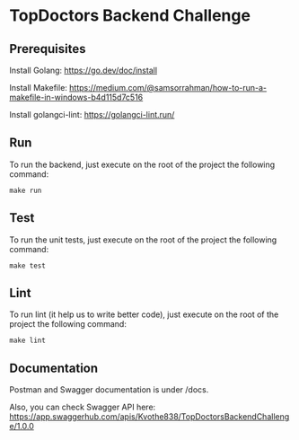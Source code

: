 ﻿# TopDoctors Backend Challenge

 ## Prerequisites

 Install Golang: https://go.dev/doc/install
 
 Install Makefile: https://medium.com/@samsorrahman/how-to-run-a-makefile-in-windows-b4d115d7c516
 
 Install golangci-lint: https://golangci-lint.run/

 ## Run

 To run the backend, just execute on the root of the project the following command:

 ```
make run
```

## Test

To run the unit tests, just execute on the root of the project the following command:

```
make test
```

## Lint

To run lint (it help us to write better code), just execute on the root of the project the following command:

```
make lint
```

## Documentation

Postman and Swagger documentation is under /docs.

Also, you can check Swagger API here: https://app.swaggerhub.com/apis/Kvothe838/TopDoctorsBackendChallenge/1.0.0

